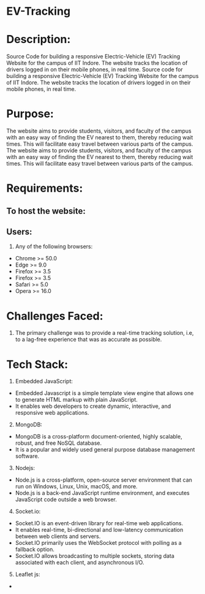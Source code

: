 # EV-Tracking
# Description:
Source Code for building a responsive Electric-Vehicle (EV) Tracking Website for the campus of IIT Indore. The website tracks the location of drivers logged in on their mobile phones, in real time. 
Source code for building a responsive Electric-Vehicle (EV) Tracking Website for the campus of IIT Indore. The website tracks the location of drivers logged in on their mobile phones, in real time. 
<br>

# Purpose:
The website aims to provide students, visitors, and faculty of the campus with an easy way of finding the EV nearest to them, thereby reducing wait times. This will facilitate
easy travel between various parts of the campus.
The website aims to provide students, visitors, and faculty of the campus with an easy way of finding the EV nearest to them, thereby reducing wait times. This will facilitate easy travel between various parts of the campus.

# Requirements:

## To host the website:

## Users:
1. Any of the following browsers: <br>
+ Chrome  >= 50.0
+ Edge    >= 9.0
+  Firefox >= 3.5
+ Firefox >= 3.5
+ Safari  >= 5.0
+ Opera   >= 16.0

# Challenges Faced:
1. The primary challenge was to provide a real-time tracking solution, i.e, to a lag-free experience that was as accurate as possible.

# Tech Stack:
1. Embedded JavaScript:
- Embedded Javascript is a simple template view engine that allows one to generate HTML markup with plain JavaScript.
- It enables web developers to create dynamic, interactive, and responsive web applications.
2. MongoDB:
- MongoDB is a cross-platform document-oriented, highly scalable, robust, and free NoSQL database.
- It is a popular and widely used general purpose database management software.
3. Nodejs:
- Node.js is a cross-platform, open-source server environment that can run on Windows, Linux, Unix, macOS, and more.
- Node.js is a back-end JavaScript runtime environment, and executes JavaScript code outside a web browser.
4. Socket.io:
- Socket.IO is an event-driven library for real-time web applications.
- It enables real-time, bi-directional and low-latency communication between web clients and servers.
- Socket.IO primarily uses the WebSocket protocol with polling as a fallback option.
- Socket.IO allows broadcasting to multiple sockets, storing data associated with each client, and asynchronous I/O.
5. Leaflet js:
- 





